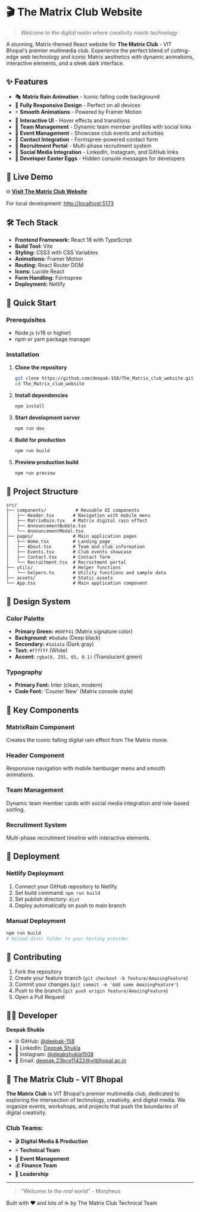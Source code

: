 # 🎬 The Matrix Club Website

> *Welcome to the digital realm where creativity meets technology*

A stunning, Matrix-themed React website for **The Matrix Club** - VIT Bhopal's premier multimedia club. Experience the perfect blend of cutting-edge web technology and iconic Matrix aesthetics with dynamic animations, interactive elements, and a sleek dark interface.

## ✨ Features

- 🎭 **Matrix Rain Animation** - Iconic falling code background
- 📱 **Fully Responsive Design** - Perfect on all devices
- ⚡ **Smooth Animations** - Powered by Framer Motion
- 🎯 **Interactive UI** - Hover effects and transitions
- 👥 **Team Management** - Dynamic team member profiles with social links
- 📅 **Event Management** - Showcase club events and activities
- 📧 **Contact Integration** - Formspree-powered contact form
- 🎨 **Recruitment Portal** - Multi-phase recruitment system
- 🔗 **Social Media Integration** - LinkedIn, Instagram, and GitHub links
- 🎪 **Developer Easter Eggs** - Hidden console messages for developers

## 🚀 Live Demo

🌐 **[Visit The Matrix Club Website](https://thematrixclub.netlify.app/)**

For local development: [http://localhost:5173](http://localhost:5173)

## 🛠️ Tech Stack

- **Frontend Framework:** React 18 with TypeScript
- **Build Tool:** Vite
- **Styling:** CSS3 with CSS Variables
- **Animations:** Framer Motion
- **Routing:** React Router DOM
- **Icons:** Lucide React
- **Form Handling:** Formspree
- **Deployment:** Netlify

## 🚀 Quick Start

### Prerequisites
- Node.js (v16 or higher)
- npm or yarn package manager

### Installation

1. **Clone the repository**
   ```bash
   git clone https://github.com/deepak-158/The_Matrix_club_website.git
   cd The_Matrix_club_website
   ```

2. **Install dependencies**
   ```bash
   npm install
   ```

3. **Start development server**
   ```bash
   npm run dev
   ```

4. **Build for production**
   ```bash
   npm run build
   ```

5. **Preview production build**
   ```bash
   npm run preview
   ```

## 📁 Project Structure

```
src/
├── components/           # Reusable UI components
│   ├── Header.tsx       # Navigation with mobile menu
│   ├── MatrixRain.tsx   # Matrix digital rain effect
│   ├── AnnouncementBubble.tsx
│   └── AnnouncementModal.tsx
├── pages/               # Main application pages
│   ├── Home.tsx         # Landing page
│   ├── About.tsx        # Team and club information
│   ├── Events.tsx       # Club events showcase
│   ├── Contact.tsx      # Contact form
│   └── Recruitment.tsx  # Recruitment portal
├── utils/               # Helper functions
│   └── helpers.ts       # Utility functions and sample data
├── assets/              # Static assets
└── App.tsx              # Main application component
```

## 🎨 Design System

### Color Palette
- **Primary Green:** `#00FF41` (Matrix signature color)
- **Background:** `#0a0a0a` (Deep black)
- **Secondary:** `#1a1a1a` (Dark gray)
- **Text:** `#ffffff` (White)
- **Accent:** `rgba(0, 255, 65, 0.1)` (Translucent green)

### Typography
- **Primary Font:** Inter (clean, modern)
- **Code Font:** 'Courier New' (Matrix console style)

## 🌟 Key Components

### MatrixRain Component
Creates the iconic falling digital rain effect from The Matrix movie.

### Header Component
Responsive navigation with mobile hamburger menu and smooth animations.

### Team Management
Dynamic team member cards with social media integration and role-based sorting.

### Recruitment System
Multi-phase recruitment timeline with interactive elements.

## 🚀 Deployment

### Netlify Deployment
1. Connect your GitHub repository to Netlify
2. Set build command: `npm run build`
3. Set publish directory: `dist`
4. Deploy automatically on push to main branch

### Manual Deployment
```bash
npm run build
# Upload dist/ folder to your hosting provider
```

## 🤝 Contributing

1. Fork the repository
2. Create your feature branch (`git checkout -b feature/AmazingFeature`)
3. Commit your changes (`git commit -m 'Add some AmazingFeature'`)
4. Push to the branch (`git push origin feature/AmazingFeature`)
5. Open a Pull Request

## 👨‍💻 Developer

**Deepak Shukla**
- 🌐 GitHub: [@deepak-158](https://github.com/deepak-158)
- 💼 LinkedIn: [Deepak Shukla](https://www.linkedin.com/in/deepak-shukla-27a60628a/)
- 📸 Instagram: [@dipakshukla1508](https://www.instagram.com/dipakshukla1508/)
- 📧 Email: deepak.23bce11422@vitbhopal.ac.in

## 🎯 The Matrix Club - VIT Bhopal

**The Matrix Club** is VIT Bhopal's premier multimedia club, dedicated to exploring the intersection of technology, creativity, and digital media. We organize events, workshops, and projects that push the boundaries of digital creativity.

### Club Teams:
- 🎬 **Digital Media & Production**
- ⚡ **Technical Team**
- 🎪 **Event Management**
- 💰 **Finance Team**
- 👥 **Leadership**

---

> *"Welcome to the real world"* - Morpheus

Built with ❤️ and lots of ☕ by The Matrix Club Technical Team
